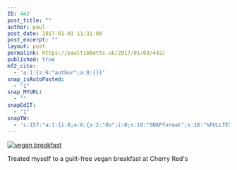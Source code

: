 ```yaml
---
ID: 442
post_title: ""
author: paul
post_date: 2017-01-03 11:31:00
post_excerpt: ""
layout: post
permalink: https://paultibbetts.uk/2017/01/03/442/
published: true
mf2_cite:
  - 'a:1:{s:6:"author";a:0:{}}'
snap_isAutoPosted:
  - "1"
snap_MYURL:
  - ""
snapEdIT:
  - "1"
snapTW:
  - 's:157:"a:1:{i:0;a:6:{s:2:"do";i:0;s:10:"SNAPformat";s:18:"%FULLTEXT% - %URL%";s:8:"attchImg";s:1:"1";s:9:"isAutoImg";s:1:"A";s:8:"imgToUse";s:0:"";s:4:"doTW";i:0;}}";'
---
```

<a href="https://paultibbetts.uk/app/uploads/2017/01/IMG_5107A5260473-1.jpeg"><img src="https://paultibbetts.uk/app/uploads/2017/01/IMG_5107A5260473-1-768x1024.jpeg" alt="vegan breakfast" class="alignnone size-large wp-image-443" /></a>

Treated myself to a guilt-free vegan breakfast at Cherry Red's